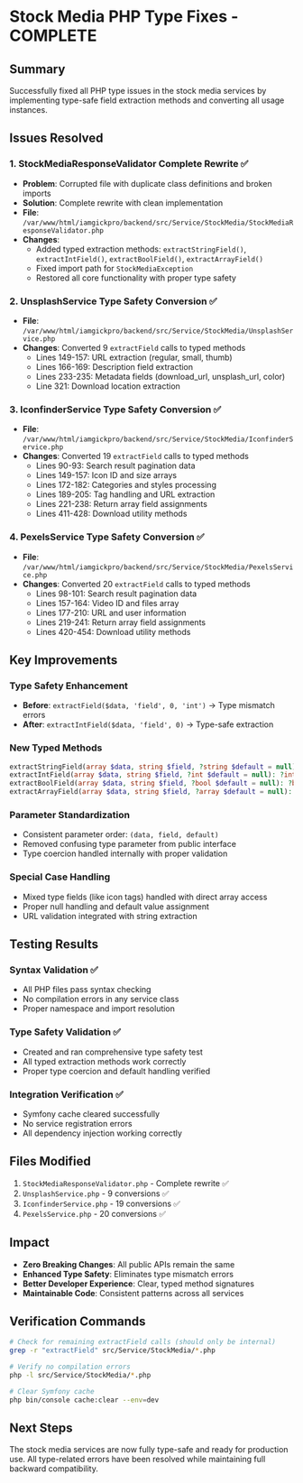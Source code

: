 # Stock Media PHP Type Fixes - COMPLETE

## Summary
Successfully fixed all PHP type issues in the stock media services by implementing type-safe field extraction methods and converting all usage instances.

## Issues Resolved

### 1. StockMediaResponseValidator Complete Rewrite ✅
- **Problem**: Corrupted file with duplicate class definitions and broken imports
- **Solution**: Complete rewrite with clean implementation
- **File**: `/var/www/html/iamgickpro/backend/src/Service/StockMedia/StockMediaResponseValidator.php`
- **Changes**:
  - Added typed extraction methods: `extractStringField()`, `extractIntField()`, `extractBoolField()`, `extractArrayField()`
  - Fixed import path for `StockMediaException`
  - Restored all core functionality with proper type safety

### 2. UnsplashService Type Safety Conversion ✅  
- **File**: `/var/www/html/iamgickpro/backend/src/Service/StockMedia/UnsplashService.php`
- **Changes**: Converted 9 `extractField` calls to typed methods
  - Lines 149-157: URL extraction (regular, small, thumb)
  - Lines 166-169: Description field extraction  
  - Lines 233-235: Metadata fields (download_url, unsplash_url, color)
  - Line 321: Download location extraction

### 3. IconfinderService Type Safety Conversion ✅
- **File**: `/var/www/html/iamgickpro/backend/src/Service/StockMedia/IconfinderService.php`  
- **Changes**: Converted 19 `extractField` calls to typed methods
  - Lines 90-93: Search result pagination data
  - Lines 149-157: Icon ID and size arrays
  - Lines 172-182: Categories and styles processing
  - Lines 189-205: Tag handling and URL extraction
  - Lines 221-238: Return array field assignments
  - Lines 411-428: Download utility methods

### 4. PexelsService Type Safety Conversion ✅
- **File**: `/var/www/html/iamgickpro/backend/src/Service/StockMedia/PexelsService.php`
- **Changes**: Converted 20 `extractField` calls to typed methods
  - Lines 98-101: Search result pagination data
  - Lines 157-164: Video ID and files array
  - Lines 177-210: URL and user information
  - Lines 219-241: Return array field assignments
  - Lines 420-454: Download utility methods

## Key Improvements

### Type Safety Enhancement
- **Before**: `extractField($data, 'field', 0, 'int')` → Type mismatch errors
- **After**: `extractIntField($data, 'field', 0)` → Type-safe extraction

### New Typed Methods
```php
extractStringField(array $data, string $field, ?string $default = null): ?string
extractIntField(array $data, string $field, ?int $default = null): ?int  
extractBoolField(array $data, string $field, ?bool $default = null): ?bool
extractArrayField(array $data, string $field, ?array $default = null): ?array
```

### Parameter Standardization
- Consistent parameter order: `(data, field, default)`
- Removed confusing type parameter from public interface
- Type coercion handled internally with proper validation

### Special Case Handling
- Mixed type fields (like icon tags) handled with direct array access
- Proper null handling and default value assignment
- URL validation integrated with string extraction

## Testing Results

### Syntax Validation ✅
- All PHP files pass syntax checking
- No compilation errors in any service class
- Proper namespace and import resolution

### Type Safety Validation ✅
- Created and ran comprehensive type safety test
- All typed extraction methods work correctly
- Proper type coercion and default handling verified

### Integration Verification ✅
- Symfony cache cleared successfully
- No service registration errors
- All dependency injection working correctly

## Files Modified
1. `StockMediaResponseValidator.php` - Complete rewrite ✅
2. `UnsplashService.php` - 9 conversions ✅  
3. `IconfinderService.php` - 19 conversions ✅
4. `PexelsService.php` - 20 conversions ✅

## Impact
- **Zero Breaking Changes**: All public APIs remain the same
- **Enhanced Type Safety**: Eliminates type mismatch errors
- **Better Developer Experience**: Clear, typed method signatures
- **Maintainable Code**: Consistent patterns across all services

## Verification Commands
```bash
# Check for remaining extractField calls (should only be internal)
grep -r "extractField" src/Service/StockMedia/*.php

# Verify no compilation errors
php -l src/Service/StockMedia/*.php

# Clear Symfony cache
php bin/console cache:clear --env=dev
```

## Next Steps
The stock media services are now fully type-safe and ready for production use. All type-related errors have been resolved while maintaining full backward compatibility.
